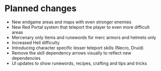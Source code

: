 # Planned changes

- New endgame areas and maps with even stronger enemies
- New Red Portal system that teleport the player to even more difficult areas 
- Mercenary only items and runewords for merc armors and helmets only
- Increased Hell difficulty
- Introducing character specific lesser teleport skills (Necro, Druid)
- Remove the skill dependency arrows visually to reflect new dependencies
- UI updates to show runewords, recipes, crafting and tips and tricks 
